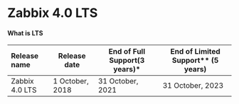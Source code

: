 # Zabbix 4.0 LTS

#### What is LTS


| Release name   | Release date    | End of Full Support(3 years)* | End of Limited Support** (5 years) |
| :--- | --------------- | ----------------------------- | ---------------------------------- |
| Zabbix 4.0 LTS | 1 October, 2018 | 31 October, 2021              | 31 October, 2023                   |


